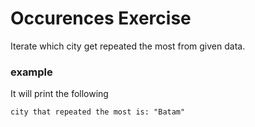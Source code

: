 # Occurences Exercise

Iterate which city get repeated the most from given data.

### example

It will print the following
```
city that repeated the most is: "Batam"
```